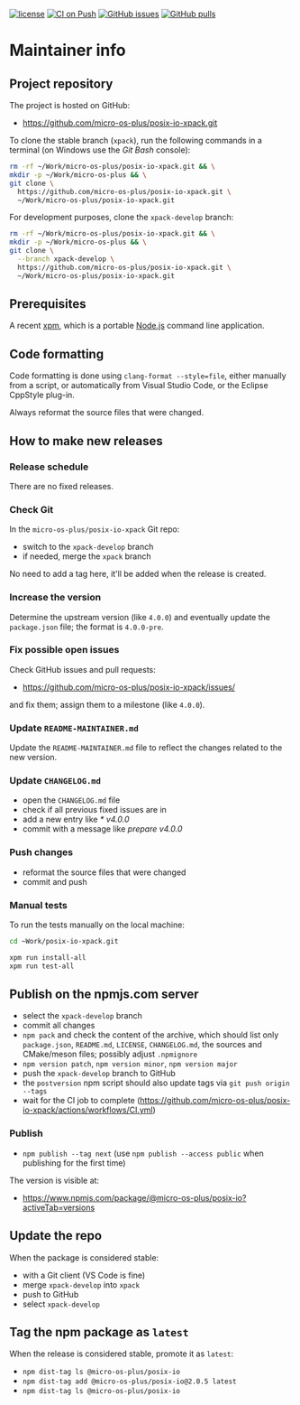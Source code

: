 [![license](https://img.shields.io/github/license/micro-os-plus/posix-io-xpack)](https://github.com/micro-os-plus/posix-io-xpack/blob/xpack/LICENSE)
[![CI on Push](https://github.com/micro-os-plus/posix-io-xpack/actions/workflows/CI.yml/badge.svg)](https://github.com/micro-os-plus/posix-io-xpack/actions/workflows/CI.yml)
[![GitHub issues](https://img.shields.io/github/issues/micro-os-plus/posix-io-xpack.svg)](https://github.com/micro-os-plus/posix-io-xpack/issues/)
[![GitHub pulls](https://img.shields.io/github/issues-pr/micro-os-plus/posix-io-xpack.svg)](https://github.com/micro-os-plus/posix-io-xpack/pulls)

# Maintainer info

## Project repository

The project is hosted on GitHub:

- <https://github.com/micro-os-plus/posix-io-xpack.git>

To clone the stable branch (`xpack`), run the following commands in a
terminal (on Windows use the _Git Bash_ console):

```sh
rm -rf ~/Work/micro-os-plus/posix-io-xpack.git && \
mkdir -p ~/Work/micro-os-plus && \
git clone \
  https://github.com/micro-os-plus/posix-io-xpack.git \
  ~/Work/micro-os-plus/posix-io-xpack.git
```

For development purposes, clone the `xpack-develop` branch:

```sh
rm -rf ~/Work/micro-os-plus/posix-io-xpack.git && \
mkdir -p ~/Work/micro-os-plus && \
git clone \
  --branch xpack-develop \
  https://github.com/micro-os-plus/posix-io-xpack.git \
  ~/Work/micro-os-plus/posix-io-xpack.git
```

## Prerequisites

A recent [xpm](https://xpack.github.io/xpm/), which is a portable
[Node.js](https://nodejs.org/) command line application.

## Code formatting

Code formatting is done using `clang-format --style=file`, either manually
from a script, or automatically from Visual Studio Code, or the Eclipse
CppStyle plug-in.

Always reformat the source files that were changed.

## How to make new releases

### Release schedule

There are no fixed releases.

### Check Git

In the `micro-os-plus/posix-io-xpack` Git repo:

- switch to the `xpack-develop` branch
- if needed, merge the `xpack` branch

No need to add a tag here, it'll be added when the release is created.

### Increase the version

Determine the upstream version (like `4.0.0`) and eventually update the
`package.json` file; the format is `4.0.0-pre`.

### Fix possible open issues

Check GitHub issues and pull requests:

- <https://github.com/micro-os-plus/posix-io-xpack/issues/>

and fix them; assign them to a milestone (like `4.0.0`).

### Update `README-MAINTAINER.md`

Update the `README-MAINTAINER.md` file to reflect the changes
related to the new version.

### Update `CHANGELOG.md`

- open the `CHANGELOG.md` file
- check if all previous fixed issues are in
- add a new entry like _* v4.0.0_
- commit with a message like _prepare v4.0.0_

### Push changes

- reformat the source files that were changed
- commit and push

### Manual tests

To run the tests manually on the local machine:

```sh
cd ~Work/posix-io-xpack.git

xpm run install-all
xpm run test-all
```

## Publish on the npmjs.com server

- select the `xpack-develop` branch
- commit all changes
- `npm pack` and check the content of the archive, which should list
  only `package.json`, `README.md`, `LICENSE`, `CHANGELOG.md`,
  the sources and CMake/meson files;
  possibly adjust `.npmignore`
- `npm version patch`, `npm version minor`, `npm version major`
- push the `xpack-develop` branch to GitHub
- the `postversion` npm script should also update tags via `git push origin --tags`
- wait for the CI job to complete
  (<https://github.com/micro-os-plus/posix-io-xpack/actions/workflows/CI.yml>)

### Publish

- `npm publish --tag next` (use `npm publish --access public` when
  publishing for the first time)

The version is visible at:

- <https://www.npmjs.com/package/@micro-os-plus/posix-io?activeTab=versions>

## Update the repo

When the package is considered stable:

- with a Git client (VS Code is fine)
- merge `xpack-develop` into `xpack`
- push to GitHub
- select `xpack-develop`

## Tag the npm package as `latest`

When the release is considered stable, promote it as `latest`:

- `npm dist-tag ls @micro-os-plus/posix-io`
- `npm dist-tag add @micro-os-plus/posix-io@2.0.5 latest`
- `npm dist-tag ls @micro-os-plus/posix-io`
